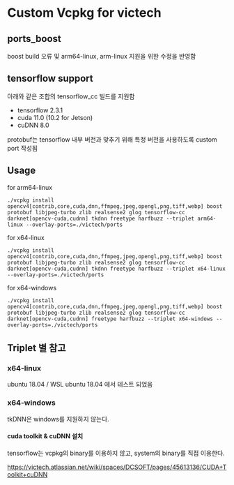 # Custom Vcpkg for victech

## ports_boost

boost build 오류 및 arm64-linux, arm-linux 지원을 위한 수정을 반영함

## tensorflow support

아래와 같은 조합의 tensorflow_cc 빌드를 지원함

* tensorflow 2.3.1
* cuda 11.0 (10.2 for Jetson)
* cuDNN 8.0

protobuf는 tensorflow 내부 버전과 맞추기 위해 특정 버전을 사용하도록 custom port 작성됨

## Usage

for arm64-linux

```
./vcpkg install opencv4[contrib,core,cuda,dnn,ffmpeg,jpeg,opengl,png,tiff,webp] boost protobuf libjpeg-turbo zlib realsense2 glog tensorflow-cc darknet[opencv-cuda,cudnn] tkdnn freetype harfbuzz --triplet arm64-linux --overlay-ports=./victech/ports
```

for x64-linux

```
./vcpkg install opencv4[contrib,core,cuda,dnn,ffmpeg,jpeg,opengl,png,tiff,webp] boost protobuf libjpeg-turbo zlib realsense2 glog tensorflow-cc darknet[opencv-cuda,cudnn] tkdnn freetype harfbuzz --triplet x64-linux --overlay-ports=./victech/ports
```

for x64-windows

```
./vcpkg install opencv4[contrib,core,cuda,dnn,ffmpeg,jpeg,opengl,png,tiff,webp] boost protobuf libjpeg-turbo zlib realsense2 glog tensorflow-cc darknet[opencv-cuda,cudnn] freetype harfbuzz --triplet x64-windows --overlay-ports=./victech/ports
```

## Triplet 별 참고

### x64-linux

ubuntu 18.04 / WSL ubuntu 18.04 에서 테스트 되었음

### x64-windows

tkDNN은 windows를 지원하지 않는다.

#### cuda toolkit & cuDNN 설치

tensorflow는 vcpkg의 binary를 이용하지 않고, system의 binary를 직접 이용한다.

https://victech.atlassian.net/wiki/spaces/DCSOFT/pages/45613136/CUDA+Toolkit+cuDNN

